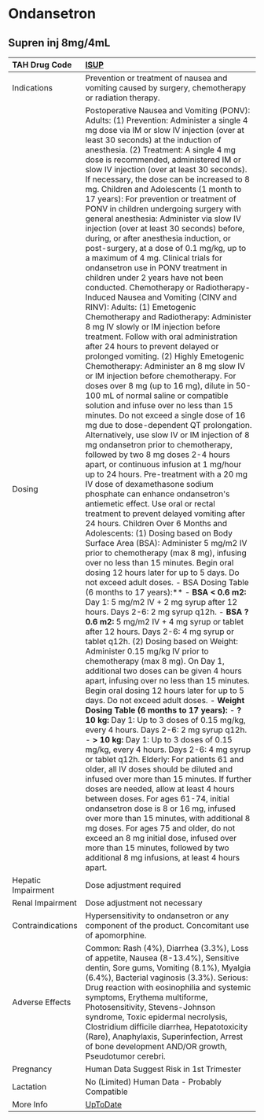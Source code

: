# Ondansetron

## Supren inj 8mg/4mL

| TAH Drug Code      | [ISUP](https://www.tahsda.org.tw/drugs/hissearch.php?drug_code=ISUP)                                                                                                                                                                                                                                                                                                                                                                                                                                                                                                                                                                                                                                                                                                                                                                                                                                                                                                                                                                                                                                                                                                                                                                                                                                                                                                                                                                                                                                                                                                                                                                                                                                                                                                                                                                                                                                                                                                                                                                                                                                                                                                                                                                                                                                                                                                                                                                                                                                                                                                                                                                                                                                                                                                                                                                                                                                                                                                                                                                                                                                                                                                                                                                                                                                                 |
|:-------------------|:---------------------------------------------------------------------------------------------------------------------------------------------------------------------------------------------------------------------------------------------------------------------------------------------------------------------------------------------------------------------------------------------------------------------------------------------------------------------------------------------------------------------------------------------------------------------------------------------------------------------------------------------------------------------------------------------------------------------------------------------------------------------------------------------------------------------------------------------------------------------------------------------------------------------------------------------------------------------------------------------------------------------------------------------------------------------------------------------------------------------------------------------------------------------------------------------------------------------------------------------------------------------------------------------------------------------------------------------------------------------------------------------------------------------------------------------------------------------------------------------------------------------------------------------------------------------------------------------------------------------------------------------------------------------------------------------------------------------------------------------------------------------------------------------------------------------------------------------------------------------------------------------------------------------------------------------------------------------------------------------------------------------------------------------------------------------------------------------------------------------------------------------------------------------------------------------------------------------------------------------------------------------------------------------------------------------------------------------------------------------------------------------------------------------------------------------------------------------------------------------------------------------------------------------------------------------------------------------------------------------------------------------------------------------------------------------------------------------------------------------------------------------------------------------------------------------------------------------------------------------------------------------------------------------------------------------------------------------------------------------------------------------------------------------------------------------------------------------------------------------------------------------------------------------------------------------------------------------------------------------------------------------------------------------------------------------|
| Indications        | Prevention or treatment of nausea and vomiting caused by surgery, chemotherapy or radiation therapy.                                                                                                                                                                                                                                                                                                                                                                                                                                                                                                                                                                                                                                                                                                                                                                                                                                                                                                                                                                                                                                                                                                                                                                                                                                                                                                                                                                                                                                                                                                                                                                                                                                                                                                                                                                                                                                                                                                                                                                                                                                                                                                                                                                                                                                                                                                                                                                                                                                                                                                                                                                                                                                                                                                                                                                                                                                                                                                                                                                                                                                                                                                                                                                                                                 |
| Dosing             | Postoperative Nausea and Vomiting (PONV): Adults: (1) Prevention: Administer a single 4 mg dose via IM or slow IV injection (over at least 30 seconds) at the induction of anesthesia. (2) Treatment: A single 4 mg dose is recommended, administered IM or slow IV injection (over at least 30 seconds). If necessary, the dose can be increased to 8 mg. Children and Adolescents (1 month to 17 years): For prevention or treatment of PONV in children undergoing surgery with general anesthesia: Administer via slow IV injection (over at least 30 seconds) before, during, or after anesthesia induction, or post-surgery, at a dose of 0.1 mg/kg, up to a maximum of 4 mg. Clinical trials for ondansetron use in PONV treatment in children under 2 years have not been conducted. Chemotherapy or Radiotherapy-Induced Nausea and Vomiting (CINV and RINV): Adults: (1) Emetogenic Chemotherapy and Radiotherapy: Administer 8 mg IV slowly or IM injection before treatment. Follow with oral administration after 24 hours to prevent delayed or prolonged vomiting. (2) Highly Emetogenic Chemotherapy: Administer an 8 mg slow IV or IM injection before chemotherapy. For doses over 8 mg (up to 16 mg), dilute in 50-100 mL of normal saline or compatible solution and infuse over no less than 15 minutes. Do not exceed a single dose of 16 mg due to dose-dependent QT prolongation. Alternatively, use slow IV or IM injection of 8 mg ondansetron prior to chemotherapy, followed by two 8 mg doses 2-4 hours apart, or continuous infusion at 1 mg/hour up to 24 hours. Pre-treatment with a 20 mg IV dose of dexamethasone sodium phosphate can enhance ondansetron's antiemetic effect. Use oral or rectal treatment to prevent delayed vomiting after 24 hours. Children Over 6 Months and Adolescents: (1) Dosing based on Body Surface Area (BSA): Administer 5 mg/m2 IV prior to chemotherapy (max 8 mg), infusing over no less than 15 minutes. Begin oral dosing 12 hours later for up to 5 days. Do not exceed adult doses. - BSA Dosing Table (6 months to 17 years):** - **BSA < 0.6 m2:** Day 1: 5 mg/m2 IV + 2 mg syrup after 12 hours. Days 2-6: 2 mg syrup q12h. - **BSA ? 0.6 m2:** 5 mg/m2 IV + 4 mg syrup or tablet after 12 hours. Days 2-6: 4 mg syrup or tablet q12h. (2) Dosing based on Weight: Administer 0.15 mg/kg IV prior to chemotherapy (max 8 mg). On Day 1, additional two doses can be given 4 hours apart, infusing over no less than 15 minutes. Begin oral dosing 12 hours later for up to 5 days. Do not exceed adult doses. - **Weight Dosing Table (6 months to 17 years):** - **? 10 kg:** Day 1: Up to 3 doses of 0.15 mg/kg, every 4 hours. Days 2-6: 2 mg syrup q12h. - **> 10 kg:** Day 1: Up to 3 doses of 0.15 mg/kg, every 4 hours. Days 2-6: 4 mg syrup or tablet q12h. Elderly: For patients 61 and older, all IV doses should be diluted and infused over more than 15 minutes. If further doses are needed, allow at least 4 hours between doses. For ages 61-74, initial ondansetron dose is 8 or 16 mg, infused over more than 15 minutes, with additional 8 mg doses. For ages 75 and older, do not exceed an 8 mg initial dose, infused over more than 15 minutes, followed by two additional 8 mg infusions, at least 4 hours apart. |
| Hepatic Impairment | Dose adjustment required                                                                                                                                                                                                                                                                                                                                                                                                                                                                                                                                                                                                                                                                                                                                                                                                                                                                                                                                                                                                                                                                                                                                                                                                                                                                                                                                                                                                                                                                                                                                                                                                                                                                                                                                                                                                                                                                                                                                                                                                                                                                                                                                                                                                                                                                                                                                                                                                                                                                                                                                                                                                                                                                                                                                                                                                                                                                                                                                                                                                                                                                                                                                                                                                                                                                                             |
| Renal Impairment   | Dose adjustment not necessary                                                                                                                                                                                                                                                                                                                                                                                                                                                                                                                                                                                                                                                                                                                                                                                                                                                                                                                                                                                                                                                                                                                                                                                                                                                                                                                                                                                                                                                                                                                                                                                                                                                                                                                                                                                                                                                                                                                                                                                                                                                                                                                                                                                                                                                                                                                                                                                                                                                                                                                                                                                                                                                                                                                                                                                                                                                                                                                                                                                                                                                                                                                                                                                                                                                                                        |
| Contraindications  | Hypersensitivity to ondansetron or any component of the product. Concomitant use of apomorphine.                                                                                                                                                                                                                                                                                                                                                                                                                                                                                                                                                                                                                                                                                                                                                                                                                                                                                                                                                                                                                                                                                                                                                                                                                                                                                                                                                                                                                                                                                                                                                                                                                                                                                                                                                                                                                                                                                                                                                                                                                                                                                                                                                                                                                                                                                                                                                                                                                                                                                                                                                                                                                                                                                                                                                                                                                                                                                                                                                                                                                                                                                                                                                                                                                     |
| Adverse Effects    | Common: Rash (4%), Diarrhea (3.3%), Loss of appetite, Nausea (8-13.4%), Sensitive dentin, Sore gums, Vomiting (8.1%), Myalgia (6.4%), Bacterial vaginosis (3.3%). Serious: Drug reaction with eosinophilia and systemic symptoms, Erythema multiforme, Photosensitivity, Stevens-Johnson syndrome, Toxic epidermal necrolysis, Clostridium difficile diarrhea, Hepatotoxicity (Rare), Anaphylaxis, Superinfection, Arrest of bone development AND/OR growth, Pseudotumor cerebri.                                                                                                                                                                                                                                                                                                                                                                                                                                                                                                                                                                                                                                                                                                                                                                                                                                                                                                                                                                                                                                                                                                                                                                                                                                                                                                                                                                                                                                                                                                                                                                                                                                                                                                                                                                                                                                                                                                                                                                                                                                                                                                                                                                                                                                                                                                                                                                                                                                                                                                                                                                                                                                                                                                                                                                                                                                    |
| Pregnancy          | Human Data Suggest Risk in 1st Trimester                                                                                                                                                                                                                                                                                                                                                                                                                                                                                                                                                                                                                                                                                                                                                                                                                                                                                                                                                                                                                                                                                                                                                                                                                                                                                                                                                                                                                                                                                                                                                                                                                                                                                                                                                                                                                                                                                                                                                                                                                                                                                                                                                                                                                                                                                                                                                                                                                                                                                                                                                                                                                                                                                                                                                                                                                                                                                                                                                                                                                                                                                                                                                                                                                                                                             |
| Lactation          | No (Limited) Human Data - Probably Compatible                                                                                                                                                                                                                                                                                                                                                                                                                                                                                                                                                                                                                                                                                                                                                                                                                                                                                                                                                                                                                                                                                                                                                                                                                                                                                                                                                                                                                                                                                                                                                                                                                                                                                                                                                                                                                                                                                                                                                                                                                                                                                                                                                                                                                                                                                                                                                                                                                                                                                                                                                                                                                                                                                                                                                                                                                                                                                                                                                                                                                                                                                                                                                                                                                                                                        |
| More Info          | [UpToDate](https://www.uptodate.com/contents/ondansetron-drug-information)                                                                                                                                                                                                                                                                                                                                                                                                                                                                                                                                                                                                                                                                                                                                                                                                                                                                                                                                                                                                                                                                                                                                                                                                                                                                                                                                                                                                                                                                                                                                                                                                                                                                                                                                                                                                                                                                                                                                                                                                                                                                                                                                                                                                                                                                                                                                                                                                                                                                                                                                                                                                                                                                                                                                                                                                                                                                                                                                                                                                                                                                                                                                                                                                                                           |


